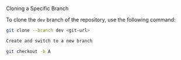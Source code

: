  Cloning a Specific Branch

To clone the `dev` branch of the repository, use the following command:

```bash
git clone --branch dev <git-url>

Create and switch to a new branch

git checkout -b A

